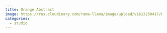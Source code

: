 ```yaml
---
title: Orange Abstract
image: https://res.cloudinary.com/rama-llama/image/upload/v1613259417/Orange_Paper_mwiblu.jpg
categories:
  - studio
---
```

